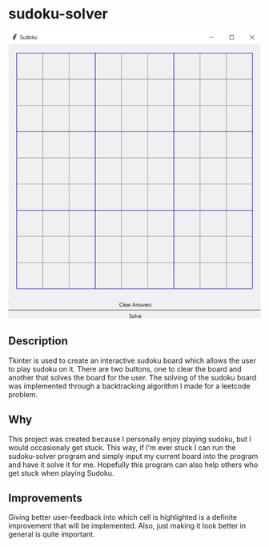 # sudoku-solver
![](./sudoku_board.jpg)
## Description
Tkinter is used to create an interactive sudoku board which allows the user to play sudoku on it. 
There are two buttons, one to clear the board and another that solves the board for the user. The 
solving of the sudoku board was implemented through a backtracking algorithm I made for a leetcode 
problem.
## Why
This project was created because I personally enjoy playing sudoku, but I would occasionaly get stuck. This way, if
I'm ever stuck I can run the sudoku-solver program and simply input my current board into the program and have it solve
it for me. Hopefully this program can also help others who get stuck when playing Sudoku.
## Improvements
Giving better user-feedback into which cell is highlighted is a definite improvement that will be implemented. 
Also, just making it look better in general is quite important.
